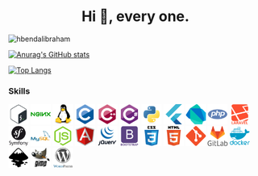 <h1 align="center">Hi 👋, every one.</h1>

<img src="https://komarev.com/ghpvc/?username=hbendalibraham" alt="hbendalibraham" />

[![Anurag's GitHub stats](https://github-readme-stats.vercel.app/api?username=hbendalibraham&hide_border=true&count_private=true&show_icons=true&theme=gotham)](https://github.com/anuraghazra/github-readme-stats)

[![Top Langs](https://github-readme-stats.vercel.app/api/top-langs/?username=hbendalibraham&hide_border=true&count_private=true&show_icons=true&theme=gotham&layout=compact)](https://github.com/anuraghazra/github-readme-stats)



### Skills
<p>
<img src="https://github.com/devicons/devicon/blob/master/icons/bash/bash-original.svg" width="40" height="40"/>
<img src="https://github.com/devicons/devicon/blob/master/icons/nginx/nginx-original.svg" width="40" height="40"/>
<img src="https://github.com/devicons/devicon/blob/master/icons/linux/linux-original.svg" width="40" height="40"/>
<img src="https://github.com/devicons/devicon/blob/master/icons/c/c-original.svg" width="40" height="40"/>
<img src="https://github.com/devicons/devicon/blob/master/icons/cplusplus/cplusplus-original.svg" width="40" height="40"/>
<img src="https://github.com/devicons/devicon/blob/master/icons/csharp/csharp-original.svg" width="40" height="40"/>
<img src="https://github.com/devicons/devicon/blob/master/icons/python/python-original.svg" width="40" height="40"/>
<img src="https://github.com/devicons/devicon/blob/master/icons/flutter/flutter-original.svg" width="40" height="40"/>
<img src="https://github.com/devicons/devicon/blob/master/icons/dart/dart-original.svg" width="40" height="40"/>
<img src="https://github.com/devicons/devicon/blob/master/icons/php/php-plain.svg" width="40" height="40"/>
<img src="https://github.com/devicons/devicon/blob/master/icons/laravel/laravel-plain-wordmark.svg" width="40" height="40"/>
<img src="https://github.com/devicons/devicon/blob/master/icons/symfony/symfony-original-wordmark.svg" width="40" height="40"/>
<img src="https://github.com/devicons/devicon/blob/master/icons/mysql/mysql-original-wordmark.svg" width="40" height="40"/>
<img src="https://github.com/devicons/devicon/blob/master/icons/nodejs/nodejs-plain.svg" width="40" height="40"/>
<img src="https://github.com/devicons/devicon/blob/master/icons/angularjs/angularjs-original.svg" width="40" height="40"/>
<img src="https://github.com/devicons/devicon/blob/master/icons/jquery/jquery-original-wordmark.svg" width="40" height="40"/>
<img src="https://github.com/devicons/devicon/blob/master/icons/bootstrap/bootstrap-plain-wordmark.svg" width="40" height="40"/>
<img src="https://github.com/devicons/devicon/blob/master/icons/css3/css3-original-wordmark.svg" width="40" height="40"/>
<img src="https://github.com/devicons/devicon/blob/master/icons/html5/html5-original-wordmark.svg" width="40" height="40"/>
<img src="https://github.com/devicons/devicon/blob/master/icons/git/git-original.svg" width="40" height="40"/>
<img src="https://github.com/devicons/devicon/blob/master/icons/gitlab/gitlab-original-wordmark.svg" width="40" height="40"/>
<img src="https://github.com/devicons/devicon/blob/master/icons/docker/docker-plain-wordmark.svg" width="40" height="40"/>
<img src="https://github.com/devicons/devicon/blob/master/icons/inkscape/inkscape-plain.svg" width="40" height="40"/>
<img src="https://github.com/devicons/devicon/blob/master/icons/gimp/gimp-original-wordmark.svg" width="40" height="40"/>
<img src="https://github.com/devicons/devicon/blob/master/icons/wordpress/wordpress-original.svg" width="40" height="40"/>
</p>

<!--
**hbendalibraham/hbendalibraham** is a ✨ _special_ ✨ repository because its `README.md` (this file) appears on your GitHub profile.

Here are some ideas to get you started:

- 🔭 I’m currently working on ...
- 🌱 I’m currently learning ...
- 👯 I’m looking to collaborate on ...
- 🤔 I’m looking for help with ...
- 💬 Ask me about ...
- 📫 How to reach me: ...
- 😄 Pronouns: ...
- ⚡ Fun fact: ...
-->
